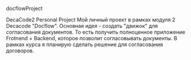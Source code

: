 docflowProject

DecaCode2 Personal Project Мой личный проект в рамках модуля 2 Decacode "Docflow". Основная идея - создать "движок" для согласования документов. То есть получить полноценное приложение Frotnend + Backend, которое позволит согласовывать документы. В рамках курса я планирую сделать решение для согласования договоров.